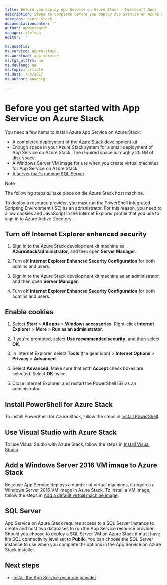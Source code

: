 ```yaml
---
title: Before you deploy App Service on Azure Stack | Microsoft Docs
description: Steps to complete before you deploy App Service on Azure Stack
services: azure-stack
documentationcenter: ''
author: apwestgarth
manager: stefsch
editor: ''

ms.assetid: 
ms.service: azure-stack
ms.workload: app-service
ms.tgt_pltfrm: na
ms.devlang: na
ms.topic: article
ms.date: 7/3/2017
ms.author: anwestg

---
```

# Before you get started with App Service on Azure Stack

You need a few items to install Azure App Service on Azure Stack:

- A completed deployment of the [Azure Stack development kit](azure-stack-run-powershell-script.md).
- Enough space in your Azure Stack system for a small deployment of App Service on Azure Stack.  The required space is roughly 20 GB of disk space.
- A Windows Server VM image for use when you create virtual machines for App Service on Azure Stack.
- [A server that's running SQL Server](#SQL-Server).

>[!NOTE] 
> The following steps *all* take place on the Azure Stack host machine.

To deploy a resource provider, you must run the PowerShell Integrated Scripting Environment (ISE) as an administrator. For this reason, you need to allow cookies and JavaScript in the Internet Explorer profile that you use to sign in to Azure Active Directory.

## Turn off Internet Explorer enhanced security

1.	Sign in to the Azure Stack development kit machine as **AzureStack/administrator**, and then open **Server Manager**.

2.	Turn off **Internet Explorer Enhanced Security Configuration** for both admins and users.

3.	Sign in to the Azure Stack development kit machine as an administrator, and then open **Server Manager**.

4.	Turn off **Internet Explorer Enhanced Security Configuration** for both admins and users.

## Enable cookies

1.	Select **Start** > **All apps** > **Windows accessories**. Right-click **Internet Explorer** > **More** > **Run as an administrator**.

2.	If you're prompted, select **Use recommended security**, and then select **OK**.

3.	In Internet Explorer, select **Tools** (the gear icon) > **Internet Options** > **Privacy** > **Advanced**.

4.	Select **Advanced**. Make sure that both **Accept** check boxes are selected. Select **OK** twice.

5.	Close Internet Explorer, and restart the PowerShell ISE as an administrator.

## Install PowerShell for Azure Stack

To install PowerShell for Azure Stack, follow the steps in [Install PowerShell](azure-stack-powershell-install.md).

## Use Visual Studio with Azure Stack

To use Visual Studio with Azure Stack, follow the steps in [Install Visual Studio](azure-stack-install-visual-studio.md).

## Add a Windows Server 2016 VM image to Azure Stack

Because App Service deploys a number of virtual machines, it requires a Windows Server 2016 VM image in Azure Stack. To install a VM image, follow the steps in [Add a default virtual machine image](azure-stack-add-default-image.md).

## <a name="SQL-Server"></a>SQL Server

App Service on Azure Stack requires access to a SQL Server instance to create and host two databases to run the App Service resource provider.  Should you choose to deploy a SQL Server VM on Azure Stack it must have it's SQL connectivity level set to **Public**.  You can choose the SQL Server instance to use when you complete the options in the App Service on Azure Stack installer.

## Next steps

- [Install the App Service resource provider](azure-stack-app-service-deploy.md).

<!--Image references-->
[1]: ./media/azure-stack-app-service-before-you-get-started/PSGallery.png
[2]: ./media/azure-stack-app-service-before-you-get-started/WebPI_InstalledProducts.png
